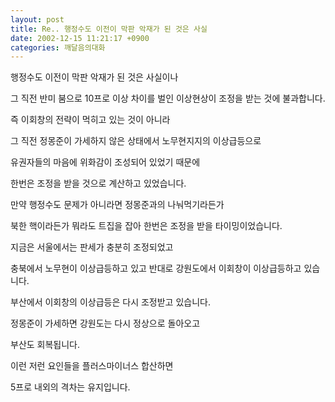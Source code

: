```yaml
---
layout: post
title: Re.. 행정수도 이전이 막판 악재가 된 것은 사실
date: 2002-12-15 11:21:17 +0900
categories: 깨달음의대화
---
```

행정수도 이전이 막판 악재가 된 것은 사실이나
  
그 직전 반미 붐으로 10프로 이상 차이를 벌인 이상현상이 조정을 받는 것에 불과합니다.
  

  
즉 이회창의 전략이 먹히고 있는 것이 아니라
  
그 직전 정몽준이 가세하지 않은 상태에서 노무현지지의 이상급등으로
  
유권자들의 마음에 위화감이 조성되어 있었기 때문에
  
한번은 조정을 받을 것으로 계산하고 있었습니다.
  

  
만약 행정수도 문제가 아니라면 정몽준과의 나눠먹기라든가
  
북한 핵이라든가 뭐라도 트집을 잡아 한번은 조정을 받을 타이밍이었습니다.
  
지금은 서울에서는 판세가 충분히 조정되었고
  

  
충북에서 노무현이 이상급등하고 있고 반대로 강원도에서 이회창이 이상급등하고 있습니다.
  
부산에서 이회창의 이상급등은 다시 조정받고 있습니다.
  

  
정몽준이 가세하면 강원도는 다시 정상으로 돌아오고
  
부산도 회복됩니다.
  

  
이런 저런 요인들을 플러스마이너스 합산하면
  
5프로 내외의 격차는 유지입니다.
